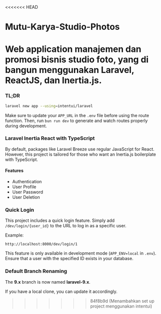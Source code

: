 <<<<<<< HEAD
# Mutu-Karya-Studio-Photos
Web application manajemen dan promosi bisnis studio foto, yang di bangun menggunakan Laravel, ReactJS, dan Inertia.js.
=======
### TL;DR

```bash
laravel new app --using=intentui/laravel
```

Make sure to update your `APP_URL` in the `.env` file before using the route function. Then, run `bun run dev` to generate and watch routes properly during development.

### Laravel Inertia React with TypeScript

By default, packages like Laravel Breeze use regular JavaScript for React. However, this project is tailored for those who want an Inertia.js boilerplate with TypeScript.

#### Features

- Authentication
- User Profile
- User Password
- User Deletion

### Quick Login

This project includes a quick login feature. Simply add `/dev/login/{user_id}` to the URL to log in as a specific user.

Example:

```text
http://localhost:8000/dev/login/1
```

This feature is only available in development mode (`APP_ENV=local` in `.env`). Ensure that a user with the specified ID exists in your database.

### Default Branch Renaming

The **9.x** branch is now named **laravel-9.x**.

If you have a local clone, you can update it accordingly.
>>>>>>> 84f8b9d (Menambahkan set up project menggunakan intentui)
